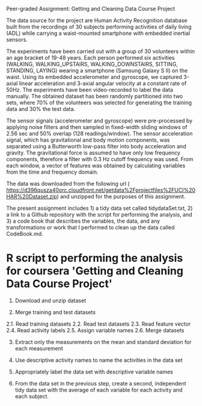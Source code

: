 Peer-graded Assignment: Getting and Cleaning Data Course Project

The data source for the project are Human Activity Recognition database built from the recordings of 30 subjects performing activities of daily living (ADL) while carrying a waist-mounted smartphone with embedded inertial sensors.

The experiments have been carried out with a group of 30 volunteers within an age bracket of 19-48 years. Each person performed six activities (WALKING, WALKING_UPSTAIRS, WALKING_DOWNSTAIRS, SITTING, STANDING, LAYING) wearing a smartphone (Samsung Galaxy S II) on the waist. Using its embedded accelerometer and gyroscope, we captured 3-axial linear acceleration and 3-axial angular velocity at a constant rate of 50Hz. The experiments have been video-recorded to label the data manually. The obtained dataset has been randomly partitioned into two sets, where 70% of the volunteers was selected for generating the training data and 30% the test data. 

The sensor signals (accelerometer and gyroscope) were pre-processed by applying noise filters and then sampled in fixed-width sliding windows of 2.56 sec and 50% overlap (128 readings/window). The sensor acceleration signal, which has gravitational and body motion components, was separated using a Butterworth low-pass filter into body acceleration and gravity. The gravitational force is assumed to have only low frequency components, therefore a filter with 0.3 Hz cutoff frequency was used. From each window, a vector of features was obtained by calculating variables from the time and frequency domain.

The data was downloaded from the following url ( 
https://d396qusza40orc.cloudfront.net/getdata%2Fprojectfiles%2FUCI%20HAR%20Dataset.zip) and unzipped for the purposes of this assignment.

The present assignment includes 1) a tidy data set called tidydataSet.txt, 2) a link to a Github repository with the script for performing the analysis, and 3) a code book that describes the variables, the data, and any transformations or work that I performed to clean up the data called CodeBook.md.

# R script to performing the analysis for coursera 'Getting and Cleaning Data Course Project'

1. Download and unzip dataset

2. Merge training and test datasets
  
2.1. Read training datasets
2.2. Read test datasets
2.3. Read feature vector
2.4. Read activity labels
2.5. Assign variable names
2.6. Merge datasets

3. Extract only the measurements on the mean and standard deviation for each measurement

4. Use descriptive activity names to name the activities in the data set

5. Appropriately label the data set with descriptive variable names

6. From the data set in the previous step, create a second, independent tidy data set with the average of each variable for each activity and each subject.